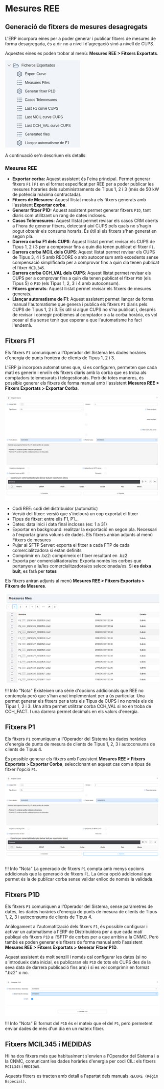 # Mesures REE

## Generació de fitxers de mesures desagregats

L'ERP incorpora eines per a poder generar i publicar fitxers de mesures de forma desagregada, és a dir no a nivell d'agregació
sinó a nivell de CUPS.

Aquestes eines es poden trobar al menú: **Mesures REE > Fitxers Exportats**.

[ ![Menú General](_static/medidas/menu_desagregados.png)](_static/medidas/menu_desagregados.png)

A continuació se'n descriuen els detalls:

### Mesures REE
* **Exportar corba:** Aquest assistent és l'eina principal. Permet generar fitxers `F1` i `P1` en el format especificat per REE
per a poder publicar les mesures horaries dels subministraments de Tipus 1, 2 i 3 (més de 50 kW de potència màxima contractada).
* **Fitxers de Mesures:** Aquest llistat mostra els fitxers generats amb l'assistent **Exportar corba**.
* **Generar fitxer P1D:** Aquest assistent permet generar fitxers `P1D`, tant diaris com utilitzant un rang de dates incloses.
* **Casos Telemesures:** Aquest llistat permet revisar els casos CRM oberts a l'hora de generar fitxers, detectant així CUPS pels
quals no s'hagin pogut obtenir els consums horaris. És útil si els fitxers s'han generat en segon pla.
* **Darrera corba F1 dels CUPS**: Aquest llistat permet revisar els CUPS de Tipus 1, 2 i 3 per a comprovar fins a quin dia tenen
publicat el fitxer `F1`.
* **Darrera corba MCIL dels CUPS**: Aquest llistat permet revisar els CUPS de Tipus 3, 4 i 5 amb RECORE o amb autoconsum amb excedents
sense compensació simplificada per a comprovar fins a quin dia tenen publicat el fitxer `MCIL345`.
* **Darrera corba CCH_VAL dels CUPS**: Aquest llistat permet revisar els CUPS per a comprovar fins a quin dia tenen
publicat el fitxer `P5D` (els Tipus 5) o `P1D` (els Tipus 1, 2, 3 i 4 amb autoconsum).
* **Fitxers generats**: Aquest llistat permet revisar els fitxers de mesures generats.
* **Llançar automatisme de F1**: Aquest assistent permet llançar de forma manual l'automatisme que genera i publica els fitxers `F1`
diaris pels CUPS de Tipus 1, 2 i 3. És útil si algun CUPS no s'ha publicat i, després de revisar i corregir problemes al comptador o
a la corba horària, es vol posar al dia sense tenir que esperar a que l'automatisme ho faci l'endemà.

## Fitxers F1

Els fitxers `F1` comuniquen a l'Operador del Sistema les dades horàries d'energia de punts frontera de clients de Tipus 1, 2 i 3.

L'ERP ja incorpora automatismes que, si es configuren, permeten que cada matí es generin i enviïn els fitxers diaris amb la corba que
es troba als comptadors telemesurats i telegestionats. Però de totes maneres, és possible generar els fitxers de forma manual amb l'assistent
**Mesures REE > Fitxers Exportats > Exportar Corba**.

[ ![Generar Fitxers F1](_static/medidas/f1.png)](_static/medidas/f1.png)

* Codi REE: codi del distribuidor (automàtic)
* Versió del fitxer: versió que s'inclourá un cop exportat el fitxer
* Tipus de fitxer: entre ells F1, P1...
* Dates: data inici i data final incloses (ex: 1 a 31)
* Exportar en background: realitzar la exportació en segon pla. Necessari a
l'exportar grans volums de dades. Els fitxers aniran adjunts al menú Fitxers de
mesures
* Pujar al SFTP Server: exporta el fitxer a cada FTP de cada comercialitzadora
si estan definits
* Comprimir en .bz2: comprimeix el fitxer resultant en .bz2
* Exporta per comercialitadora/es: Exporta només les corbes que pertanyen a
la/les comercialitzadora/es seleccionada/es. Si **es deixa buit**, es farà per
**totes**

Els fitxers anirán adjunts al menú **Mesures REE > Fitxers Exportats > Fitxers de Mesures**.

[ ![Fitxers Generats](_static/medidas/ficheros_desagregados_generados.png)](_static/medidas/ficheros_desagregados_generados.png)

!!! Info "Nota"
    Existeixen una sèrie d'opcions addicionals que REE no contempla però que s'han anat implementant per a ús particular.
    Una permet generar els fitxers per a tots els Tipus de CUPS i no només els de Tipus 1, 2 i 3. Una altra permet utilitzar
    corba CCH_VAL si no en troba de CCH_FACT. I una darrera permet decimals en els valors d'energia.

## Fitxers P1

Els fitxers `P1` comuniquen a l'Operador del Sistema les dades horàries d'energia de punts de mesura de clients de Tipus 1, 2, 3
i autoconsums de clients de Tipus 4.

És possible generar els fitxers amb l'assistent **Mesures REE > Fitxers Exportats > Exportar Corba**, seleccionant en aquest cas
com a tipus de fitxer l'opció `P1`.

[ ![Generar Fitxers P1](_static/medidas/p1.png)](_static/medidas/p1.png)

!!! Info "Nota"
    La generació de fitxers `P1` compta amb menys opcions addicionals que la generació de fitxers `F1`.
    La única opció addicional que permet és la de publicar corba sense validar enlloc de només la validada.

## Fitxers P1D

Els fitxers `P1` comuniquen a l'Operador del Sistema, sense paràmetres de dates, les dades horàries d'energia de punts de mesura 
de clients de Tipus 1, 2, 3 i autoconsums de clients de Tipus 4.

Anàlogament a l'automatització dels fitxers `F1`, és possible configurar i activar un automatisme a l'ERP de Distribuïdora per a que
cada matí publiqui els fitxers `P1D` a l'SFTP de corbes per a que arribin a la CNMC. Però també es poden generar els fitxers de forma
manual amb l'assistent **Mesures REE > Fitxers Exportats > Generar Fitxer P1D**.

Aquest assistent és molt senzill i només cal configurar les dates (si no s'introdueix data inicial, es publicaran els `P1D` de tots els
CUPS des de la seva data de darrera publicació fins ara) i si es vol comprimir en format ".bz2" o no.

[ ![Generar Fitxers P1D](_static/medidas/p1d.png)](_static/medidas/p1d.png)

!!! Info "Nota"
    El format del `P1D` és el mateix que el del `P1`, però permetent enviar dades
    de més d'un dia en un mateix fitxer.

## Fitxers MCIL345 i MEDIDAS

Hi ha dos fitxers més que habitualment s'envien a l'Operador del Sistema i a la CNMC, comunicant les dades horàries d'energia
per codi CIL: els fitxers `MCIL345` i `MEDIDAS`.

Aquests fitxers es tracten amb detall a l'apartat dels manuals `RECORE (Règim Especial)`.